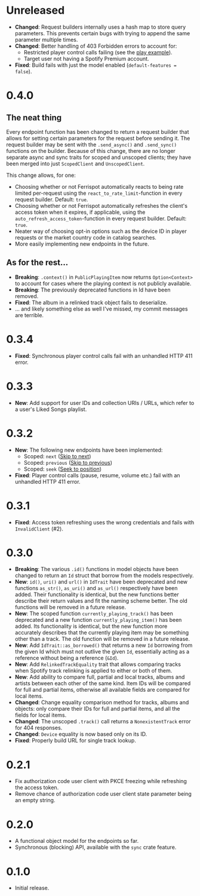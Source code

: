 # Unreleased
- **Changed**: Request builders internally uses a hash map to store query parameters. This prevents certain bugs with trying to append the same parameter multiple times.
- **Changed**: Better handling of 403 Forbidden errors to account for:
  - Restricted player control calls failing (see the [play example](examples/play.rs)).
  - Target user not having a Spotify Premium account.
- **Fixed**: Build fails with just the model enabled (`default-features = false`).

# 0.4.0

## The neat thing

Every endpoint function has been changed to return a request builder that allows for setting certain parameters for the request before sending it. The request builder may be sent with the `.send_async()` and `.send_sync()` functions on the builder. Because of this change, there are no longer separate async and sync traits for scoped and unscoped clients; they have been merged into just `ScopedClient` and `UnscopedClient`.

This change allows, for one:
  - Choosing whether or not Ferrispot automatically reacts to being rate limited per-request using the `react_to_rate_limit`-function in every request builder. Default: `true`.
  - Choosing whether or not Ferrispot automatically refreshes the client's access token when it expires, if applicable, using the `auto_refresh_access_token`-function in every request builder. Default: `true`.
  - Neater way of choosing opt-in options such as the device ID in player requests or the market country code in catalog searches.
  - More easily implementing new endpoints in the future.

## As for the rest...

- **Breaking**: `.context()` in `PublicPlayingItem` now returns `Option<Context>` to account for cases where the playing context is not publicly available.
- **Breaking**: The previously deprecated functions in Id have been removed.
- **Fixed**: The album in a relinked track object fails to deserialize.
- ... and likely something else as well I've missed, my commit messages are terrible.

# 0.3.4
- **Fixed**: Synchronous player control calls fail with an unhandled HTTP 411 error.

# 0.3.3
- **New**: Add support for user IDs and collection URIs / URLs, which refer to a user's Liked Songs playlist.

# 0.3.2
- **New**: The following new endpoints have been implemented:
    - Scoped: `next` ([Skip to next](https://developer.spotify.com/documentation/web-api/reference/#/operations/skip-users-playback-to-next-track))
    - Scoped: `previous` ([Skip to previous](https://developer.spotify.com/documentation/web-api/reference/#/operations/skip-users-playback-to-previous-track))
    - Scoped: `seek` ([Seek to position](https://developer.spotify.com/documentation/web-api/reference/#/operations/seek-to-position-in-currently-playing-track))
- **Fixed**: Player control calls (pause, resume, volume etc.) fail with an unhandled HTTP 411 error.

# 0.3.1
- **Fixed**: Access token refreshing uses the wrong credentials and fails with `InvalidClient` (#2).

# 0.3.0
- **Breaking**: The various `.id()` functions in model objects have been changed to return an `Id` struct that borrow from the models respectively.
- **New**: `id()`, `uri()` and `url()` in `IdTrait` have been deprecated and new functions `as_str()`, `as_uri()` and `as_url()` respectively have been added. Their functionality is identical, but the new functions better describe their return values and fit the naming scheme better. The old functions will be removed in a future release.
- **New**: The scoped function `currently_playing_track()` has been deprecated and a new function `currently_playing_item()` has been added. Its functionality is identical, but the new function more accurately describes that the currently playing item may be something other than a track. The old function will be removed in a future release.
- **New**: Add `IdTrait::as_borrowed()` that returns a new `Id` borrowing from the given Id which must not outlive the given `Id`, essentially acting as a reference without being a reference (`&Id`).
- **New**: Add `RelinkedTrackEquality` trait that allows comparing tracks when Spotify track relinking is applied to either or both of them.
- **New**: Add ability to compare full, partial and local tracks, albums and artists between each other of the same kind. Item IDs will be compared for full and partial items, otherwise all available fields are compared for local items.
- **Changed**: Change equality comparison method for tracks, albums and objects: only compare their IDs for full and partial items, and all the fields for local items.
- **Changed**: The unscoped `.track()` call returns a `NonexistentTrack` error for 404 responses.
- **Changed**: `Device` equality is now based only on its ID.
- **Fixed**: Properly build URL for single track lookup.

# 0.2.1
- Fix authorization code user client with PKCE freezing while refreshing the access token.
- Remove chance of authorization code user client state parameter being an empty string.

# 0.2.0
- A functional object model for the endpoints so far.
- Synchronous (blocking) API, available with the `sync` crate feature.

# 0.1.0
- Initial release.